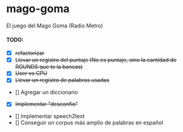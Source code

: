# mago-goma
El juego del Mago Goma (Radio Metro)

#### TODO: 
* [X] ~~refactorizar~~
* [X] ~~Llevar un registro del puntaje (No es puntaje, sino la cantidad de ROUNDS que te la bancas)~~
* [X] ~~User vs CPU~~
* [X] ~~Llevar un registro de palabras usadas~~
* [] Agregar un diccionario
* [X] ~~Implementar "desconfio"~~
* [] Implementar speech2text
* [] Conseguir un corpus más amplio de palabras en español
